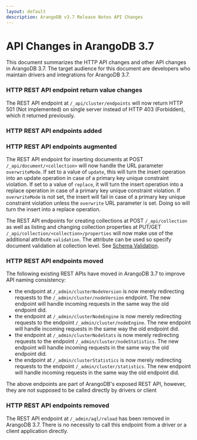 ```yaml
---
layout: default
description: ArangoDB v3.7 Release Notes API Changes
---
```

API Changes in ArangoDB 3.7
===========================

This document summarizes the HTTP API changes and other API changes in ArangoDB 3.7.
The target audience for this document are developers who maintain drivers and
integrations for ArangoDB 3.7.

### HTTP REST API endpoint return value changes

The REST API endpoint at `/_api/cluster/endpoints` will now return HTTP 501 (Not
implemented) on single server instead of HTTP 403 (Forbidden), which it returned
previously.

### HTTP REST API endpoints added

### HTTP REST API endpoints augmented

The REST API endpoint for inserting documents at POST `/_api/document/<collection>`
will now handle the URL parameter `overwriteMode`. If set to a value of `update`,
this will turn the insert operation into an update operation in case of a primary
key unique constraint violation. If set to a value of `replace`, it will turn the
insert operation into a replace operation in case of a primary key unique constraint
violation. If `overwriteMode` is not set, the insert will fail in case of a primary
key unique constraint violation unless the `overwrite` URL parameter is set. Doing
so will turn the insert into a replace operation.

The REST API endpoints for creating collections at POST `/_api/collection` as well
as listing and changing collection properties at PUT/GET
`/_api/collection/<collection>/properties` will now make use of the additional
attribute `validation`. The attribute can be used so specify document
validation at collection level. See
[Schema Validation](data-modeling-documents-schema-validation.html).

### HTTP REST API endpoints moved

The following existing REST APIs have moved in ArangoDB 3.7 to improve API
naming consistency:

- the endpoint at `/_admin/clusterNodeVersion` is now merely redirecting requests
  to the `/_admin/cluster/nodeVersion` endpoint. The new endpoint will handle
  incoming requests in the same way the old endpoint did.
- the endpoint at `/_admin/clusterNodeEngine` is now merely redirecting requests
  to the endpoint `/_admin/cluster/nodeEngine`. The new endpoint will handle
  incoming requests in the same way the old endpoint did.
- the endpoint at `/_admin/clusterNodeStats` is now merely redirecting requests
  to the endpoint `/_admin/cluster/nodeStatistics`. The new endpoint will handle
  incoming requests in the same way the old endpoint did.
- the endpoint at `/_admin/clusterStatistics` is now merely redirecting requests
  to the endpoint `/_admin/cluster/statistics`. The new endpoint will handle
  incoming requests in the same way the old endpoint did.

The above endpoints are part of ArangoDB's exposed REST API, however, they are
not supposed to be called directly by drivers or client

### HTTP REST API endpoints removed

The REST API endpoint at `/_admin/aql/reload` has been removed in ArangoDB 3.7.
There is no necessity to call this endpoint from a driver or a client application
directly.
